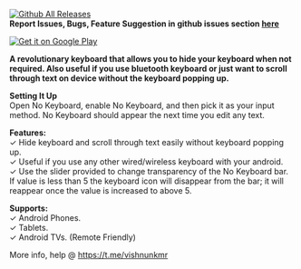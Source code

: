 [![Github All Releases](https://img.shields.io/github/downloads/visnkmr/nokeyboard/total.svg)]()  
**Report Issues, Bugs, Feature Suggestion in github issues section [here](https://github.com/visnkmr/nokeyboard/issues)**

[![Get it on Google Play](https://play.google.com/intl/en_us/badges/images/badge_new.png)](https://play.google.com/store/apps/details?id=io.github.visnkmr.nokeyboard) 
  
**A revolutionary keyboard that allows you to hide your keyboard when not required. Also useful if you use bluetooth keyboard or just want to scroll through text on device without the keyboard popping up.**   

**Setting It Up**  
Open No Keyboard, enable No Keyboard, and then pick it as your input method. No Keyboard should appear the next time you edit any text.
  
**Features:**  
✓ Hide keyboard and scroll through text easily without keyboard popping up.  
✓ Useful if you use any other wired/wireless keyboard with your android.  
✓ Use the slider provided to change transparency of the No Keyboard bar. If value is less than 5 the keyboard icon will disappear from the bar; it will reappear once the value is increased to above 5.  
  
**Supports:**  
✓ Android Phones.  
✓ Tablets.  
✓ Android TVs. (Remote Friendly)  
  
More info, help @ https://t.me/vishnunkmr
